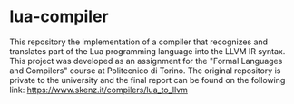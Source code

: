 # lua-compiler
This repository the implementation of a compiler that recognizes and translates part of the Lua programming language into the LLVM IR syntax.
This project was developed as an assignment for the "Formal Languages and Compilers" course at Politecnico di Torino. 
The original repository is private to the university and the final report can be found on the following link: 
https://www.skenz.it/compilers/lua_to_llvm 
